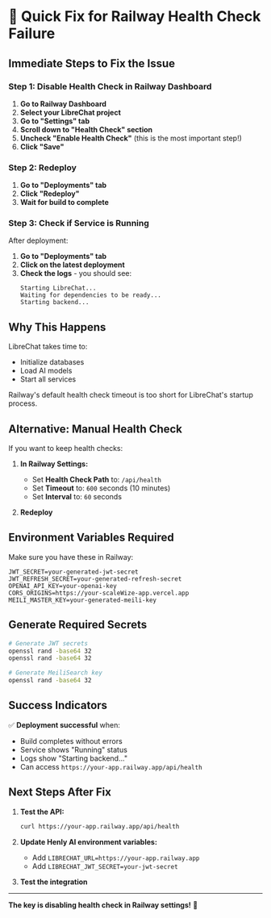 # 🚨 Quick Fix for Railway Health Check Failure

## Immediate Steps to Fix the Issue

### Step 1: Disable Health Check in Railway Dashboard

1. **Go to Railway Dashboard**
2. **Select your LibreChat project**
3. **Go to "Settings" tab**
4. **Scroll down to "Health Check" section**
5. **Uncheck "Enable Health Check"** (this is the most important step!)
6. **Click "Save"**

### Step 2: Redeploy

1. **Go to "Deployments" tab**
2. **Click "Redeploy"**
3. **Wait for build to complete**

### Step 3: Check if Service is Running

After deployment:
1. **Go to "Deployments" tab**
2. **Click on the latest deployment**
3. **Check the logs** - you should see:
   ```
   Starting LibreChat...
   Waiting for dependencies to be ready...
   Starting backend...
   ```

## Why This Happens

LibreChat takes time to:
- Initialize databases
- Load AI models
- Start all services

Railway's default health check timeout is too short for LibreChat's startup process.

## Alternative: Manual Health Check

If you want to keep health checks:

1. **In Railway Settings:**
   - Set **Health Check Path** to: `/api/health`
   - Set **Timeout** to: `600` seconds (10 minutes)
   - Set **Interval** to: `60` seconds

2. **Redeploy**

## Environment Variables Required

Make sure you have these in Railway:

```env
JWT_SECRET=your-generated-jwt-secret
JWT_REFRESH_SECRET=your-generated-refresh-secret
OPENAI_API_KEY=your-openai-key
CORS_ORIGINS=https://your-scaleWize-app.vercel.app
MEILI_MASTER_KEY=your-generated-meili-key
```

## Generate Required Secrets

```bash
# Generate JWT secrets
openssl rand -base64 32
openssl rand -base64 32

# Generate MeiliSearch key
openssl rand -base64 32
```

## Success Indicators

✅ **Deployment successful** when:
- Build completes without errors
- Service shows "Running" status
- Logs show "Starting backend..."
- Can access `https://your-app.railway.app/api/health`

## Next Steps After Fix

1. **Test the API:**
   ```bash
   curl https://your-app.railway.app/api/health
   ```

2. **Update Henly AI environment variables:**
   - Add `LIBRECHAT_URL=https://your-app.railway.app`
   - Add `LIBRECHAT_JWT_SECRET=your-jwt-secret`

3. **Test the integration**

---

**The key is disabling health check in Railway settings!** 🎯 